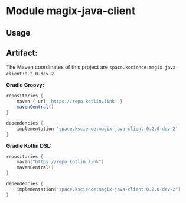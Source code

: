 # Module magix-java-client



## Usage

## Artifact:

The Maven coordinates of this project are `space.kscience:magix-java-client:0.2.0-dev-2`.

**Gradle Groovy:**
```groovy
repositories {
    maven { url 'https://repo.kotlin.link' }
    mavenCentral()
}

dependencies {
    implementation 'space.kscience:magix-java-client:0.2.0-dev-2'
}
```
**Gradle Kotlin DSL:**
```kotlin
repositories {
    maven("https://repo.kotlin.link")
    mavenCentral()
}

dependencies {
    implementation("space.kscience:magix-java-client:0.2.0-dev-2")
}
```
